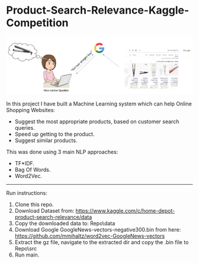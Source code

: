 # Product-Search-Relevance-Kaggle-Competition

![image](docs/ProjectImage.jpg)

In this project I have built a Machine Learning system which can help Online Shopping Websites:
 * Suggest the most appropriate products, based on customer search queries.
 * Speed up getting to the product.
 * Suggest similar products.
 
This was done using 3 main NLP approaches:
  * TF*IDF.
  * Bag Of Words.
  * Word2Vec.

------

Run instructions:
  1. Clone this repo.
  2. Download Dataset from: https://www.kaggle.com/c/home-depot-product-search-relevance/data
  3. Copy the downloaded data to: Repo\data
  4. Download Google GoogleNews-vectors-negative300.bin from here: https://github.com/mmihaltz/word2vec-GoogleNews-vectors
  5. Extract the gz file, navigate to the extracted dir and copy the .bin file to Repo\src
  6. Run main.
